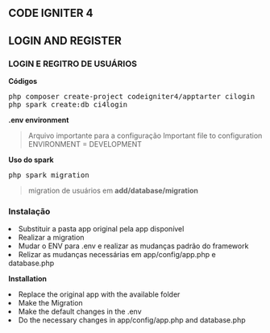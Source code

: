 <h2>CODE IGNITER 4 </h2>
<h2>LOGIN AND REGISTER</h2>
<h3>LOGIN  E REGITRO DE USUÁRIOS</h3>

**Códigos**
<pre style="background-color:'#E7E9EB'; color:'#000000'">
php composer create-project codeigniter4/apptarter cilogin
php spark create:db ci4login
</pre>

**.env  environment**
>Arquivo importante para a configuração
>Important file to configuration
>ENVIRONMENT = DEVELOPMENT

**Uso do spark**
<pre style="background-color:'#E7E9EB'; color:'#000000'">
php spark migration
</pre>
>migration de usuários em **add/database/migration**

<h3>Instalação</h3>
<li>Substituir a pasta app original pela app disponível  </li>
<li>Realizar a migration </li>
<li>Mudar o ENV para .env e realizar as mudanças padrão do framework </li>
<li>Relizar as mudanças necessárias em app/config/app.php e database.php

  **Installation**
<li>Replace the original app with the available folder</li>
<li>Make the Migration</li>
<li>Make the default changes in the .env</li>
<li>Do the necessary changes in app/config/app.php and database.php
